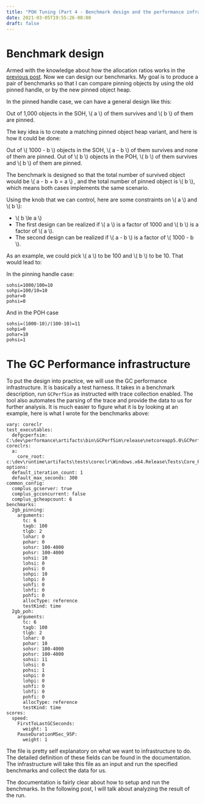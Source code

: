```yaml
---
title: "POH Tuning (Part 4 - Benchmark design and the performance infrastructure)"
date: 2021-03-05T19:55:26-08:00
draft: false
---
```

# Benchmark design
Armed with the knowledge about how the allocation ratios works in the [previous post](../poh-tuning-2/). Now we can design our benchmarks. My goal is to produce a pair of benchmarks so that I can compare pinning objects by using the old pinned handle, or by the new pinned object heap. 

In the pinned handle case, we can have a general design like this:

Out of 1,000 objects in the SOH, \\( a \\) of them survives and \\( b \\) of them are pinned.

The key idea is to create a matching pinned object heap variant, and here is how it could be done:

Out of \\( 1000 - b \\) objects in the SOH, \\( a - b \\) of them survives and none of them are pinned.
Out of \\( b \\) objects in the POH, \\( b \\) of them survives and \\( b \\) of them are pinned.

The benchmark is designed so that the total number of survived object would be \\( a - b + b = a \\) , and the total number of pinned object is \\( b \\), which means both cases implements the same scenario.

Using the knob that we can control, here are some constraints on \\( a \\) and \\( b \\):

- \\( b \le a \\)
- The first design can be realized if \\( a \\) is a factor of 1000 and \\( b \\) is a factor of \\( a \\).
- The second design can be realized if \\( a - b \\) is a factor of \\( 1000 - b \\).

As an example, we could pick \\( a \\) to be 100 and \\( b \\) to be 10. That would lead to:

In the pinning handle case:
```
sohsi=1000/100=10
sohpi=100/10=10
pohar=0
pohsi=0
```

And in the POH case
```
sohsi=(1000-10)/(100-10)=11
sohpi=0
pohar=10
pohsi=1
```

# The GC Performance infrastructure
To put the design into practice, we will use the GC performance infrastructure. It is basically a test harness. It takes in a benchmark description, run `GCPerfSim` as instructed with trace collection enabled. The tool also automates the parsing of the trace and provide the data to us for further analysis. It is much easier to figure what it is by looking at an example, here is what I wrote for the benchmarks above:

```
vary: coreclr
test_executables:
  defgcperfsim: C:\dev\performance\artifacts\bin\GCPerfSim\release\netcoreapp5.0\GCPerfSim.dll
coreclrs:
  a:
    core_root: c:\dev\runtime\artifacts\tests\coreclr\Windows.x64.Release\Tests\Core_Root
options:
  default_iteration_count: 1
  default_max_seconds: 300
common_config:
  complus_gcserver: true
  complus_gcconcurrent: false
  complus_gcheapcount: 6
benchmarks:
  2gb_pinning:
    arguments:
      tc: 6
      tagb: 100
      tlgb: 2
      lohar: 0
      pohar: 0
      sohsr: 100-4000
      pohsr: 100-4000
      sohsi: 10
      lohsi: 0
      pohsi: 0
      sohpi: 10
      lohpi: 0
      sohfi: 0
      lohfi: 0
      pohfi: 0
      allocType: reference
      testKind: time
  2gb_poh:
    arguments:
      tc: 6
      tagb: 100
      tlgb: 2
      lohar: 0
      pohar: 10
      sohsr: 100-4000
      pohsr: 100-4000
      sohsi: 11
      lohsi: 0
      pohsi: 1
      sohpi: 0
      lohpi: 0
      sohfi: 0
      lohfi: 0
      pohfi: 0
      allocType: reference
      testKind: time
scores:
  speed:
    FirstToLastGCSeconds:
      weight: 1
    PauseDurationMSec_95P:
      weight: 1
```

The file is pretty self explanatory on what we want to infrastructure to do. The detailed definition of these fields can be found in the documentation. The infrastructure will take this file as an input and run the specified benchmarks and collect the data for us.

The documentation is fairly clear about how to setup and run the benchmarks. In the following post, I will talk about analyzing the result of the run.